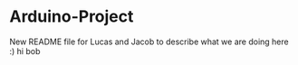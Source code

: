 # Arduino-Project

New README file for Lucas and Jacob to describe what we are doing here :)
hi bob 
